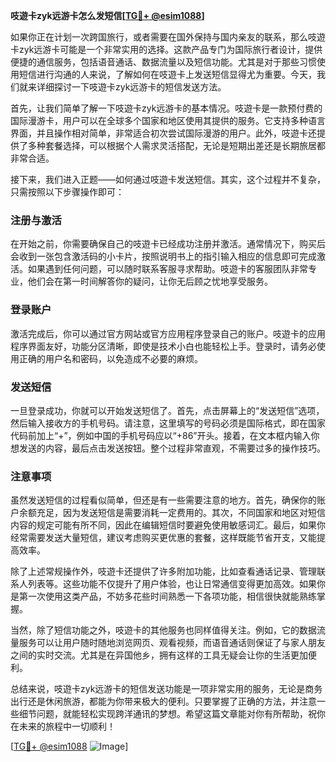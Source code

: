 **吱遊卡zyk远游卡怎么发短信[[TG💪+ @esim1088](https://t.me/s/esim1088)]**

如果你正在计划一次跨国旅行，或者需要在国外保持与国内亲友的联系，那么吱遊卡zyk远游卡可能是一个非常实用的选择。这款产品专门为国际旅行者设计，提供便捷的通信服务，包括语音通话、数据流量以及短信功能。尤其是对于那些习惯使用短信进行沟通的人来说，了解如何在吱遊卡上发送短信显得尤为重要。今天，我们就来详细探讨一下吱遊卡zyk远游卡的短信发送方法。

首先，让我们简单了解一下吱遊卡zyk远游卡的基本情况。吱遊卡是一款预付费的国际漫游卡，用户可以在全球多个国家和地区使用其提供的服务。它支持多种语言界面，并且操作相对简单，非常适合初次尝试国际漫游的用户。此外，吱遊卡还提供了多种套餐选择，可以根据个人需求灵活搭配，无论是短期出差还是长期旅居都非常合适。

接下来，我们进入正题——如何通过吱遊卡发送短信。其实，这个过程并不复杂，只需按照以下步骤操作即可：

### 注册与激活

在开始之前，你需要确保自己的吱遊卡已经成功注册并激活。通常情况下，购买后会收到一张包含激活码的小卡片，按照说明书上的指引输入相应的信息即可完成激活。如果遇到任何问题，可以随时联系客服寻求帮助。吱遊卡的客服团队非常专业，他们会在第一时间解答你的疑问，让你无后顾之忧地享受服务。

### 登录账户

激活完成后，你可以通过官方网站或官方应用程序登录自己的账户。吱遊卡的应用程序界面友好，功能分区清晰，即使是技术小白也能轻松上手。登录时，请务必使用正确的用户名和密码，以免造成不必要的麻烦。

### 发送短信

一旦登录成功，你就可以开始发送短信了。首先，点击屏幕上的“发送短信”选项，然后输入接收方的手机号码。请注意，这里填写的号码必须是国际格式，即在国家代码前加上“+”，例如中国的手机号码应以“+86”开头。接着，在文本框内输入你想发送的内容，最后点击发送按钮。整个过程非常直观，不需要过多的操作技巧。

### 注意事项

虽然发送短信的过程看似简单，但还是有一些需要注意的地方。首先，确保你的账户余额充足，因为发送短信是需要消耗一定费用的。其次，不同国家和地区对短信内容的规定可能有所不同，因此在编辑短信时要避免使用敏感词汇。最后，如果你经常需要发送大量短信，建议考虑购买更优惠的套餐，这样既能节省开支，又能提高效率。

除了上述常规操作外，吱遊卡还提供了许多附加功能，比如查看通话记录、管理联系人列表等。这些功能不仅提升了用户体验，也让日常通信变得更加高效。如果你是第一次使用这类产品，不妨多花些时间熟悉一下各项功能，相信很快就能熟练掌握。

当然，除了短信功能之外，吱遊卡的其他服务也同样值得关注。例如，它的数据流量服务可以让用户随时随地浏览网页、观看视频，而语音通话则保证了与家人朋友之间的实时交流。尤其是在异国他乡，拥有这样的工具无疑会让你的生活更加便利。

总结来说，吱遊卡zyk远游卡的短信发送功能是一项非常实用的服务，无论是商务出行还是休闲旅游，都能为你带来极大的便利。只要掌握了正确的方法，并注意一些细节问题，就能轻松实现跨洋通讯的梦想。希望这篇文章能对你有所帮助，祝你在未来的旅程中一切顺利！

[[TG💪+ @esim1088](https://t.me/s/esim1088) ![Image](https://i.postimg.cc/4NQfJmqS/Snipaste-2025-05-13-00-14-12.png)]